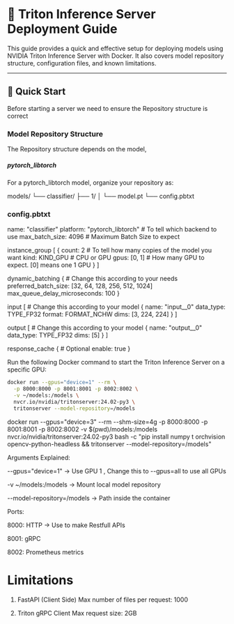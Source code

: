 # 🧠 Triton Inference Server Deployment Guide

This guide provides a quick and effective setup for deploying models using NVIDIA Triton Inference Server with Docker. It also covers model repository structure, configuration files, and known limitations.

---

## 🚀 Quick Start


Before starting a server we need to ensure the Repository structure is correct

### Model Repository Structure

The Repository structure depends on the model,

##### pytorch_libtorch 

For a pytorch_libtorch model, organize your repository as:

models/
└── classifier/
    ├── 1/
    │   └── model.pt
    └── config.pbtxt


### config.pbtxt

name: "classifier" 
platform: "pytorch_libtorch" # To tell which backend to use
max_batch_size: 4096 # Maximum Batch Size to expect

instance_group [
  {
    count: 2  # To tell how many copies of the model you want
    kind: KIND_GPU # CPU or GPU
    gpus: [0, 1]  # How many GPU to expect. [0] means one 1 GPU
  }
]

dynamic_batching { # Change this according to your needs
  preferred_batch_size: [32, 64, 128, 256, 512, 1024]
  max_queue_delay_microseconds: 100
}

input [  # Change this according to your model
  {
    name: "input__0"
    data_type: TYPE_FP32
    format: FORMAT_NCHW
    dims: [3, 224, 224]
  }
]

output [ # Change this according to your model
  {
    name: "output__0"
    data_type: TYPE_FP32
    dims: [5]
  }
]

response_cache {  # Optional
  enable: true
}



Run the following Docker command to start the Triton Inference Server on a specific GPU:

```bash
docker run --gpus="device=1" --rm \
  -p 8000:8000 -p 8001:8001 -p 8002:8002 \
  -v ~/models:/models \
  nvcr.io/nvidia/tritonserver:24.02-py3 \
  tritonserver --model-repository=/models
```

docker run --gpus="device=3" --rm --shm-size=4g   -p 8000:8000 -p 8001:8001 -p 8002:8002   -v $(pwd)/models:/models   nvcr.io/nvidia/tritonserver:24.02-py3   bash -c "pip install numpy t
orchvision opencv-python-headless && tritonserver --model-repository=/models"


Arguments Explained:

--gpus="device=1" → Use GPU 1 , Change this to --gpus=all to use all GPUs

-v ~/models:/models → Mount local model repository

--model-repository=/models → Path inside the container

Ports:

8000: HTTP → Use to make Restfull APIs

8001: gRPC 

8002: Prometheus metrics



# Limitations

1. FastAPI (Client Side)
        Max number of files per request: 1000

2. Triton gRPC Client
        Max request size: 2GB